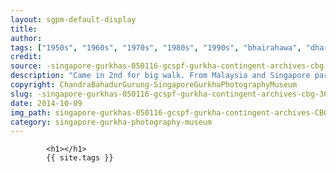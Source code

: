 ```yaml
---
layout: sgpm-default-display
title: 
author: 
tags: ["1950s", "1960s", "1970s", "1980s", "1990s", "bhairahawa", "dharan", "gurkhas", "kathmandu", "nepal", "pokhara", "singapore", "singapore gurkha archive", "singapore gurkha old photographs", "singapore gurkha photography museum", "singapore gurkhas"]
credit: 
source: -singapore-gurkhas-050116-gcspf-gurkha-contingent-archives-cbg-36
description: "Came in 2nd for big walk. From Malaysia and Singapore participated. Neighbourhood stadium. 10km."
copyright: ChandraBahadurGurung-SingaporeGurkhaPhotographyMuseum
slug: -singapore-gurkhas-050116-gcspf-gurkha-contingent-archives-cbg-36
date: 2014-10-09
img_path: singapore-gurkhas-050116-gcspf-gurkha-contingent-archives-CBG-36.jpg
category: singapore-gurkha-photography-museum
---
```

	 		

	 		<h1></h1>
	 		{{ site.tags }}
	 		
